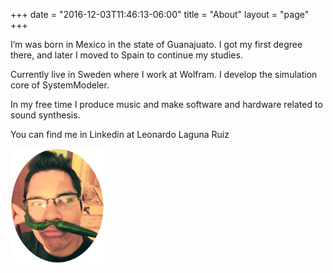 +++
date = "2016-12-03T11:46:13-06:00"
title = "About"
layout = "page"
+++

<div class="mdl-grid">
  <div class="mdl-cell mdl-cell--8-col">
  <p>
  I’m was born in Mexico in the state of Guanajuato. I got my first degree there, and later I moved to Spain to continue my studies.
  </p>
<p>
Currently live in Sweden where I work at Wolfram. I develop the simulation core of SystemModeler.
</p>
<p>
In my free time I produce music and make software and hardware related to sound synthesis.
</p>
<p>
You can find me in Linkedin at Leonardo Laguna Ruiz
</p>
</div>
  <div class="mdl-cell mdl-cell--2-col">
   <img src = "/images/modlfo.png"/>
  </div>

</div>